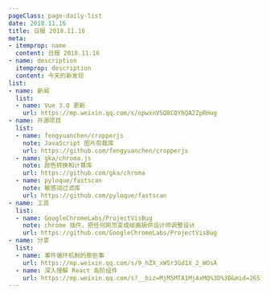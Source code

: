 ```yaml
---
pageClass: page-daily-list
date: 2018.11.16
title: 日报 2018.11.16
meta:
- itemprop: name
  content: 日报 2018.11.16
- name: description
  itemprop: description
  content: 今天的新发现
list:
- name: 新闻
  list:
  - name: Vue 3.0 更新
    url: https://mp.weixin.qq.com/s/opwxnVSQ8CQYhQA2ZpRHug
- name: 开源项目
  list:
  - name: fengyuanchen/cropperjs
    note: JavaScript 图片剪裁库
    url: https://github.com/fengyuanchen/cropperjs
  - name: gka/chroma.js
    note: 颜色转换和计算库
    url: https://github.com/gka/chroma
  - name: pyloque/fastscan
    note: 敏感词过滤库
    url: https://github.com/pyloque/fastscan
- name: 工具
  list:
  - name: GoogleChromeLabs/ProjectVisBug
    note: chrome 插件，把任何网页变成绘画板供设计师调整设计
    url: https://github.com/GoogleChromeLabs/ProjectVisBug
- name: 分享
  list:
  - name: 事件循环机制的那些事
    url: https://mp.weixin.qq.com/s/9_hZX_xWSr3Gd1X_2_WOsA
  - name: 深入理解 React 高阶组件
    url: https://mp.weixin.qq.com/s?__biz=MjM5MTA1MjAxMQ%3D%3D&mid=2651230344&idx=1&sn=023025f5d31ef1d6c7ae3af7bfdac22e
---
```


<daily-list v-bind="$page.frontmatter"/>